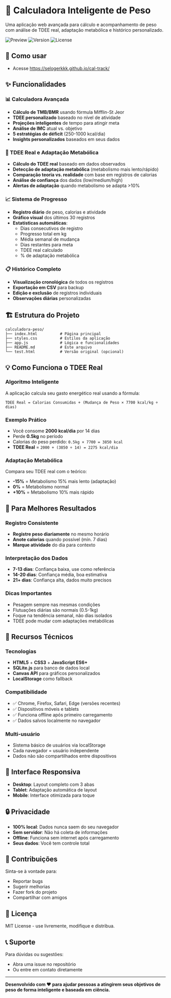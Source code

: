 # 🎯 Calculadora Inteligente de Peso

Uma aplicação web avançada para cálculo e acompanhamento de peso com análise de TDEE real, adaptação metabólica e histórico personalizado.

![Preview](https://img.shields.io/badge/Status-Ativo-green.svg)
![Version](https://img.shields.io/badge/Version-2.0-blue.svg)
![License](https://img.shields.io/badge/License-MIT-yellow.svg)

## 🚀 Como usar

- Acesse https://selogerkkk.github.io/cal-track/

## ✨ Funcionalidades

### 📊 Calculadora Avançada

- **Cálculo de TMB/BMR** usando fórmula Mifflin-St Jeor
- **TDEE personalizado** baseado no nível de atividade
- **Projeções inteligentes** de tempo para atingir meta
- **Análise de IMC** atual vs. objetivo
- **5 estratégias de déficit** (250-1000 kcal/dia)
- **Insights personalizados** baseados em seus dados

### 🧠 TDEE Real e Adaptação Metabólica

- **Cálculo do TDEE real** baseado em dados observados
- **Detecção de adaptação metabólica** (metabolismo mais lento/rápido)
- **Comparação teoria vs. realidade** com base em registros de calorias
- **Análise de confiança** dos dados (low/medium/high)
- **Alertas de adaptação** quando metabolismo se adapta >10%

### 📈 Sistema de Progresso

- **Registro diário** de peso, calorias e atividade
- **Gráfico visual** dos últimos 30 registros
- **Estatísticas automáticas**:
  - Dias consecutivos de registro
  - Progresso total em kg
  - Média semanal de mudança
  - Dias restantes para meta
  - TDEE real calculado
  - % de adaptação metabólica

### 📋 Histórico Completo

- **Visualização cronológica** de todos os registros
- **Exportação em CSV** para backup
- **Edição e exclusão** de registros individuais
- **Observações diárias** personalizadas

## 🏗️ Estrutura do Projeto

```
calculadora-peso/
├── index.html          # Página principal
├── styles.css          # Estilos da aplicação
├── app.js              # Lógica e funcionalidades
├── README.md           # Este arquivo
└── test.html           # Versão original (opcional)
```

## 💡 Como Funciona o TDEE Real

### Algoritmo Inteligente

A aplicação calcula seu gasto energético real usando a fórmula:

```
TDEE Real = Calorias Consumidas + (Mudança de Peso × 7700 kcal/kg ÷ dias)
```

### Exemplo Prático

- Você consome **2000 kcal/dia** por 14 dias
- Perde **0.5kg** no período
- Calorias do peso perdido: `0.5kg × 7700 = 3850 kcal`
- **TDEE Real** = `2000 + (3850 ÷ 14) = 2275 kcal/dia`

### Adaptação Metabólica

Compara seu TDEE real com o teórico:

- **-15%** = Metabolismo 15% mais lento (adaptação)
- **0%** = Metabolismo normal
- **+10%** = Metabolismo 10% mais rápido

## 🎯 Para Melhores Resultados

### Registro Consistente

- **Registre peso diariamente** no mesmo horário
- **Anote calorias** quando possível (mín. 7 dias)
- **Marque atividade** do dia para contexto

### Interpretação dos Dados

- **7-13 dias**: Confiança baixa, use como referência
- **14-20 dias**: Confiança média, boa estimativa
- **21+ dias**: Confiança alta, dados muito precisos

### Dicas Importantes

- Pesagem sempre nas mesmas condições
- Flutuações diárias são normais (0.5-1kg)
- Foque na tendência semanal, não dias isolados
- TDEE pode mudar com adaptações metabólicas

## 🔧 Recursos Técnicos

### Tecnologias

- **HTML5** + **CSS3** + **JavaScript ES6+**
- **SQLite.js** para banco de dados local
- **Canvas API** para gráficos personalizados
- **LocalStorage** como fallback

### Compatibilidade

- ✅ Chrome, Firefox, Safari, Edge (versões recentes)
- ✅ Dispositivos móveis e tablets
- ✅ Funciona offline após primeiro carregamento
- ✅ Dados salvos localmente no navegador

### Multi-usuário

- Sistema básico de usuários via localStorage
- Cada navegador = usuário independente
- Dados não são compartilhados entre dispositivos

## 📱 Interface Responsiva

- **Desktop**: Layout completo com 3 abas
- **Tablet**: Adaptação automática de layout
- **Mobile**: Interface otimizada para toque

## 🔒 Privacidade

- **100% local**: Dados nunca saem do seu navegador
- **Sem servidor**: Não há coleta de informações
- **Offline**: Funciona sem internet após carregamento
- **Seus dados**: Você tem controle total

## 🤝 Contribuições

Sinta-se à vontade para:

- Reportar bugs
- Sugerir melhorias
- Fazer fork do projeto
- Compartilhar com amigos

## 📄 Licença

MIT License - use livremente, modifique e distribua.

## 📞 Suporte

Para dúvidas ou sugestões:

- Abra uma issue no repositório
- Ou entre em contato diretamente

---

**Desenvolvido com ❤️ para ajudar pessoas a atingirem seus objetivos de peso de forma inteligente e baseada em ciência.**

